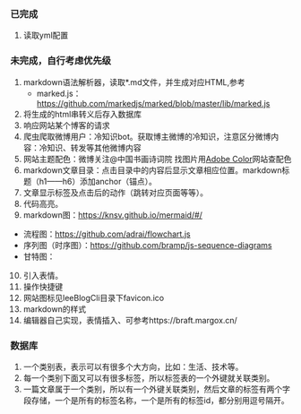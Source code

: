 ### 已完成
1. 读取yml配置

### 未完成，自行考虑优先级
1. markdown语法解析器，读取*.md文件，并生成对应HTML,参考
   * marked.js：https://github.com/markedjs/marked/blob/master/lib/marked.js
2. 将生成的html串转义后存入数据库
3. 响应网站某个博客的请求
4. 爬虫爬取微博用户：冷知识bot。获取博主微博的冷知识，注意区分微博内容：冷知识、转发等其他微博内容
5. 网站主题配色：微博关注@中国书画诗词院 找图片用[Adobe Color](https://color.adobe.com/zh/explore)网站查配色
6. markdown文章目录：点击目录中的内容后显示文章相应位置。markdown标题（h1——h6）添加anchor（锚点）。
7. 文章显示标签及点击后的动作（跳转对应页面等等）。
8. 代码高亮。
9. markdown图：https://knsv.github.io/mermaid/#/
  * 流程图：https://github.com/adrai/flowchart.js
  * 序列图（时序图）：https://github.com/bramp/js-sequence-diagrams
  * 甘特图：
10. 引入表情。
11. 操作快捷键
12. 网站图标见leeBlogCli目录下favicon.ico
13. markdown的样式
14. 编辑器自己实现，表情插入、可参考https://braft.margox.cn/

### 数据库
1. 一个类别表，表示可以有很多个大方向，比如：生活、技术等。
2. 每一个类别下面又可以有很多标签，所以标签表的一个外键就关联类别。
3. 一篇文章属于一个类别，所以有一个外键关联类别，然后文章的标签有两个字段存储，一个是所有的标签名称，一个是所有的标签id，都分别用逗号隔开。


